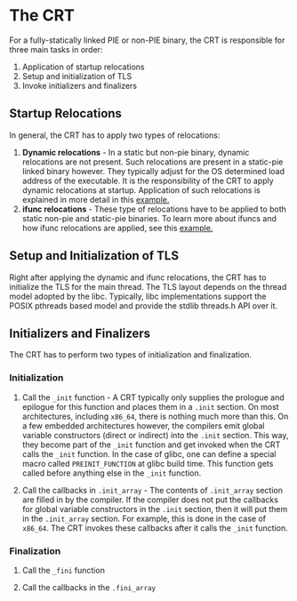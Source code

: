 # The CRT

For a fully-statically linked PIE or non-PIE binary, the CRT is responsible for
three main tasks in order:
1. Application of startup relocations
2. Setup and initialization of TLS
3. Invoke initializers and finalizers

## Startup Relocations

In general, the CRT has to apply two types of relocations:
1. **Dynamic relocations** - In a static but non-pie binary, dynamic relocations
are not present. Such relocations are present in a static-pie linked binary
however. They typically adjust for the OS determined load address of the
executable. It is the responsibility of the CRT to apply dynamic relocations at
startup. Application of such relocations is explained in more detail in this
[example.](https://github.com/sivachandra/elf-by-example/tree/master/examples/global_var_ptr)
2. **ifunc relocations** - These type of relocations have to be applied to both 
static non-pie and static-pie binaries. To learn more about ifuncs and how ifunc
relocations are applied, see this [example.](https://github.com/sivachandra/elf-by-example/tree/master/examples/ifunc)

## Setup and Initialization of TLS

Right after applying the dynamic and ifunc relocations, the CRT has to
initialize the TLS for the main thread. The TLS layout depends on the thread
model adopted by the libc. Typically, libc implementations support the POSIX
pthreads based model and provide the stdlib threads.h API over it.

## Initializers and Finalizers

The CRT has to perform two types of initialization and finalization.

### Initialization

1. Call the `_init` function - A CRT typically only supplies the prologue and
epilogue for this function and places them in a `.init` section. On most
architectures, including `x86_64`, there is nothing much more than this. On a
few embedded architectures however, the compilers emit  global variable
constructors (direct or indirect) into the `.init` section. This way, they
become part of the `_init` function and get invoked when the CRT calls the
`_init` function. In the case of glibc, one can define a special macro called
`PREINIT_FUNCTION` at glibc build time. This function gets called before
anything else in the `_init` function.

1. Call the callbacks in `.init_array` - The contents of `.init_array` section
are filled in by the compiler. If the compiler does not put the callbacks for
global variable constructors in the `.init` section, then it will put them in
the `.init_array` section. For example, this is done in the case of `x86_64`.
The CRT invokes these callbacks after it calls the `_init` function.

### Finalization

1. Call the `_fini` function

1. Call the callbacks in the `.fini_array`
